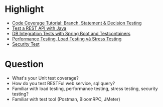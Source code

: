 # Highlight
+ [Code Coverage Tutorial: Branch, Statement & Decision Testing](https://www.guru99.com/code-coverage.html)
+ [Test a REST API with Java](https://www.baeldung.com/integration-testing-a-rest-api)
+ [DB Integration Tests with Spring Boot and Testcontainers](https://www.baeldung.com/spring-boot-testcontainers-integration-test)
+ [Performance Testing, Load Testing và Stress Testing](https://anhtester.com/blog/manual-testing/phan-biet-performance-testing-load-testing-va-stress-testing)
+ [Security Test](https://viblo.asia/p/tim-hieu-co-ban-ve-security-test-3P0lPYmn5ox)

# Question
+ What's your Unit test coverage?
+ How do you test RESTFul web service, sql query?
+ Familiar with load testing, performance testing, stress testing, security testing?
+ Familiar with test tool (Postman, BloomRPC, JMeter)
